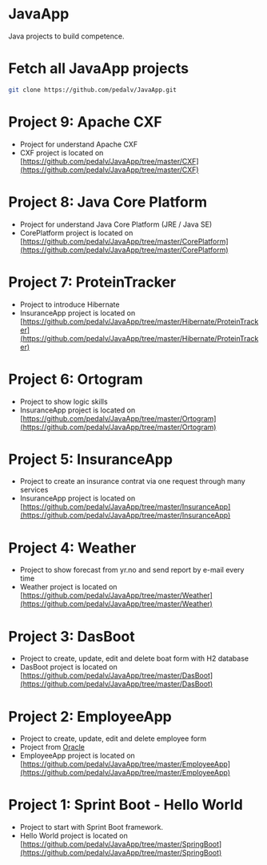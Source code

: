 # JavaApp
Java projects to build competence.

# Fetch all JavaApp projects
```bash
git clone https://github.com/pedalv/JavaApp.git
```
# Project 9: Apache CXF
- Project for understand Apache CXF
- CXF project is located on [https://github.com/pedalv/JavaApp/tree/master/CXF](https://github.com/pedalv/JavaApp/tree/master/CXF)

# Project 8: Java Core Platform
- Project for understand Java Core Platform (JRE / Java SE)
- CorePlatform project is located on [https://github.com/pedalv/JavaApp/tree/master/CorePlatform](https://github.com/pedalv/JavaApp/tree/master/CorePlatform)

# Project 7: ProteinTracker
- Project to introduce Hibernate
- InsuranceApp project is located on [https://github.com/pedalv/JavaApp/tree/master/Hibernate/ProteinTracker](https://github.com/pedalv/JavaApp/tree/master/Hibernate/ProteinTracker)

# Project 6: Ortogram
- Project to show logic skills
- InsuranceApp project is located on [https://github.com/pedalv/JavaApp/tree/master/Ortogram](https://github.com/pedalv/JavaApp/tree/master/Ortogram)

# Project 5: InsuranceApp
- Project to create an insurance contrat via one request through many services
- InsuranceApp project is located on [https://github.com/pedalv/JavaApp/tree/master/InsuranceApp](https://github.com/pedalv/JavaApp/tree/master/InsuranceApp)

# Project 4: Weather
- Project to show forecast from yr.no and send report by e-mail every time
- Weather project is located on [https://github.com/pedalv/JavaApp/tree/master/Weather](https://github.com/pedalv/JavaApp/tree/master/Weather)

# Project 3: DasBoot
- Project to create, update, edit and delete boat form with H2 database
- DasBoot project is located on [https://github.com/pedalv/JavaApp/tree/master/DasBoot](https://github.com/pedalv/JavaApp/tree/master/DasBoot)

# Project 2: EmployeeApp
- Project to create, update, edit and delete employee form
- Project from [Oracle](http://www.oracle.com/webfolder/technetwork/tutorials/obe/java/basic_app_embedded_tomcat/basic_app-tomcat-embedded.html#overview)
- EmployeeApp project is located on [https://github.com/pedalv/JavaApp/tree/master/EmployeeApp](https://github.com/pedalv/JavaApp/tree/master/EmployeeApp)

# Project 1: Sprint Boot - Hello World
- Project to start with Sprint Boot framework.
- Hello World project is located on [https://github.com/pedalv/JavaApp/tree/master/SpringBoot](https://github.com/pedalv/JavaApp/tree/master/SpringBoot)